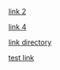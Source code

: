 [link 2](pictures/newdirectory/elements.html)

[link 4](edu.html)

[link directory](pictures/newdirectory)

[test link](generic.html)

